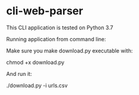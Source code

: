 # cli-web-parser

This CLI application is tested on Python 3.7

Running application from command line:
  
  Make sure you make download.py executable with:
  
  chmod +x download.py
  
  And run it:
  
  ./download.py -i urls.csv
